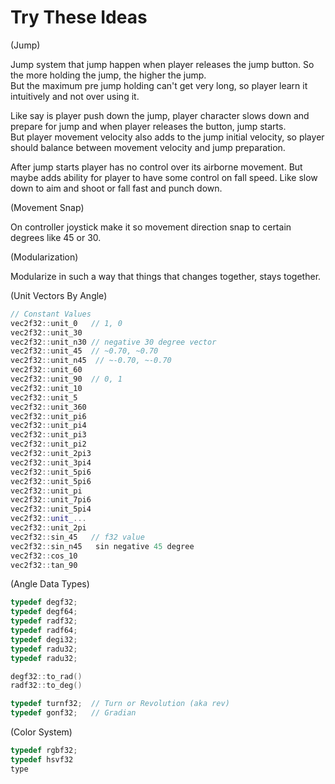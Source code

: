 
# Try These Ideas


(Jump)

Jump system that jump happen when player releases the
jump button. So the more holding the jump, the higher
the jump.  
But the maximum pre jump holding can't get very long,
so player learn it intuitively and not over using it.  

Like say is player push down the jump, player character
slows down and prepare for jump and when player releases
the button, jump starts.  
But player movement velocity also adds to the jump initial
velocity, so player should balance between movement velocity
and jump preparation.  

After jump starts player has no control over its airborne
movement.
But maybe adds ability for player to have some control
on fall speed. Like slow down to aim and shoot or
fall fast and punch down.

(Movement Snap)

On controller joystick make it so
movement direction snap to certain
degrees like 45 or 30.

(Modularization)

Modularize in such a way that things
that changes together, stays together.

(Unit Vectors By Angle)

```cpp
// Constant Values
vec2f32::unit_0   // 1, 0
vec2f32::unit_30
vec2f32::unit_n30 // negative 30 degree vector
vec2f32::unit_45  // ~0.70, ~0.70
vec2f32::unit_n45  // ~-0.70, ~-0.70
vec2f32::unit_60
vec2f32::unit_90  // 0, 1
vec2f32::unit_10
vec2f32::unit_5
vec2f32::unit_360
vec2f32::unit_pi6
vec2f32::unit_pi4
vec2f32::unit_pi3
vec2f32::unit_pi2
vec2f32::unit_2pi3
vec2f32::unit_3pi4
vec2f32::unit_5pi6
vec2f32::unit_5pi6
vec2f32::unit_pi
vec2f32::unit_7pi6
vec2f32::unit_5pi4
vec2f32::unit_...
vec2f32::unit_2pi
vec2f32::sin_45   // f32 value
vec2f32::sin_n45   sin negative 45 degree
vec2f32::cos_10
vec2f32::tan_90
```

(Angle Data Types)

```cpp
typedef degf32;
typedef degf64;
typedef radf32;
typedef radf64;
typedef degi32;
typedef radu32;
typedef radu32;

degf32::to_rad()
radf32::to_deg()

typedef turnf32;  // Turn or Revolution (aka rev)
typedef gonf32;   // Gradian


```

(Color System)

```cpp
typedef rgbf32;
typedef hsvf32
type

```
